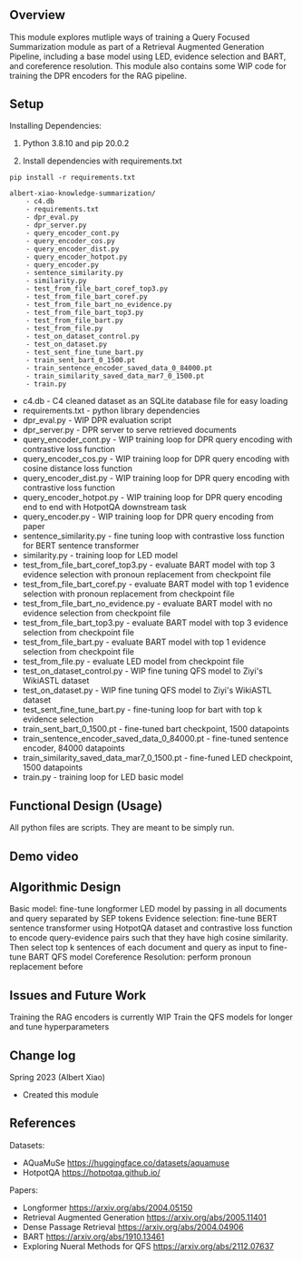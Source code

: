 
# <Knowledge Summarization: Query Focused Summarization Component>

## Overview

This module explores mutliple ways of training a Query Focused Summarization module as part of a Retrieval Augmented Generation Pipeline, including a base model using LED, evidence selection and BART, and coreference resolution. This module also contains some WIP code for training the DPR encoders for the RAG pipeline.

## Setup

Installing Dependencies: 

1. Python 3.8.10 and pip 20.0.2

2. Install dependencies with requirements.txt
```
pip install -r requirements.txt 
```




```
albert-xiao-knowledge-summarization/
    - c4.db
    - requirements.txt
    - dpr_eval.py
    - dpr_server.py
    - query_encoder_cont.py
    - query_encoder_cos.py
    - query_encoder_dist.py
    - query_encoder_hotpot.py
    - query_encoder.py
    - sentence_similarity.py
    - similarity.py
    - test_from_file_bart_coref_top3.py
    - test_from_file_bart_coref.py
    - test_from_file_bart_no_evidence.py
    - test_from_file_bart_top3.py
    - test_from_file_bart.py
    - test_from_file.py
    - test_on_dataset_control.py
    - test_on_dataset.py
    - test_sent_fine_tune_bart.py
    - train_sent_bart_0_1500.pt
    - train_sentence_encoder_saved_data_0_84000.pt
    - train_similarity_saved_data_mar7_0_1500.pt
    - train.py

```

- c4.db - C4 cleaned dataset as an SQLite database file for easy loading
- requirements.txt - python library dependencies
- dpr_eval.py - WIP DPR evaluation script
- dpr_server.py - DPR server to serve retrieved documents
- query_encoder_cont.py - WIP training loop for DPR query encoding with contrastive loss function
- query_encoder_cos.py - WIP training loop for DPR query encoding with cosine distance loss function
- query_encoder_dist.py - WIP training loop for DPR query encoding with contrastive loss function
- query_encoder_hotpot.py - WIP training loop for DPR query encoding end to end with HotpotQA downstream task
- query_encoder.py - WIP training loop for DPR query encoding from paper
- sentence_similarity.py - fine tuning loop with contrastive loss function for BERT sentence transformer
- similarity.py - training loop for LED model
- test_from_file_bart_coref_top3.py - evaluate BART model with top 3 evidence selection with pronoun replacement from checkpoint file
- test_from_file_bart_coref.py - evaluate BART model with top 1 evidence selection with pronoun replacement from checkpoint file
- test_from_file_bart_no_evidence.py - evaluate BART model with no evidence selection from checkpoint file
- test_from_file_bart_top3.py - evaluate BART model with top 3 evidence selection from checkpoint file 
- test_from_file_bart.py - evaluate BART model with top 1 evidence selection from checkpoint file
- test_from_file.py - evaluate LED model from checkpoint file
- test_on_dataset_control.py - WIP fine tuning QFS model to Ziyi's WikiASTL dataset
- test_on_dataset.py - WIP fine tuning QFS model to Ziyi's WikiASTL dataset
- test_sent_fine_tune_bart.py - fine-tuning loop for bart with top k evidence selection
- train_sent_bart_0_1500.pt - fine-tuned bart checkpoint, 1500 datapoints
- train_sentence_encoder_saved_data_0_84000.pt - fine-tuned sentence encoder, 84000 datapoints
- train_similarity_saved_data_mar7_0_1500.pt - fine-funed LED checkpoint, 1500 datapoints
- train.py - training loop for LED basic model


## Functional Design (Usage)

All python files are scripts. They are meant to be simply run.

## Demo video


## Algorithmic Design 

Basic model: fine-tune longformer LED model by passing in all documents and query separated by SEP tokens
Evidence selection: fine-tune BERT sentence transformer using HotpotQA dataset and contrastive loss function to encode query-evidence pairs such that they have high cosine similarity. Then select top k sentences of each document and query as input to fine-tune BART QFS model
Coreference Resolution: perform pronoun replacement before

## Issues and Future Work

Training the RAG encoders is currently WIP
Train the QFS models for longer and tune hyperparameters

## Change log

Spring 2023 (Albert Xiao)
* Created this module

## References 

Datasets: 
- AQuaMuSe https://huggingface.co/datasets/aquamuse 
- HotpotQA https://hotpotqa.github.io/ 

Papers:
    
- Longformer https://arxiv.org/abs/2004.05150 
- Retrieval Augmented Generation https://arxiv.org/abs/2005.11401
- Dense Passage Retrieval https://arxiv.org/abs/2004.04906
- BART https://arxiv.org/abs/1910.13461
- Exploring Nueral Methods for QFS https://arxiv.org/abs/2112.07637
